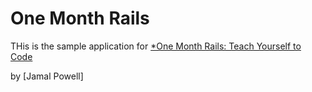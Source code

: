 # One Month Rails

THis is the sample application for
[*One Month Rails: Teach Yourself to Code](https://onemonthrails.com)

by [Jamal Powell]